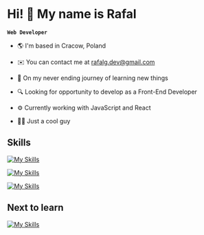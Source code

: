 # Hi! 👋 My name is Rafal

**`Web Developer`**

- 🌎 I'm based in Cracow, Poland

- ✉️ You can contact me at rafalg.dev@gmail.com

- 🧠 On my never ending journey of learning new things

- 🔍 Looking for opportunity to develop as a Front-End Developer

- ⚙️ Currently working with JavaScript and React

- 🙏🏻 Just a cool guy


## Skills

[![My Skills](https://skillicons.dev/icons?i=html,css,js,react,sass)](https://skillicons.dev)

[![My Skills](https://skillicons.dev/icons?i=tailwind,vite,figma,wordpress,git)](https://skillicons.dev)

[![My Skills](https://skillicons.dev/icons?i=materialui,npm)](https://skillicons.dev)


## Next to learn

[![My Skills](https://skillicons.dev/icons?i=ts,vitest,nextjs)](https://skillicons.dev)

